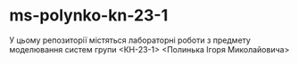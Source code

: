 # ms-polynko-kn-23-1
 У цьому репозиторії містяться лабораторні роботи з предмету моделювання систем групи <КН-23-1> <Полинька Ігоря Миколайовича>
